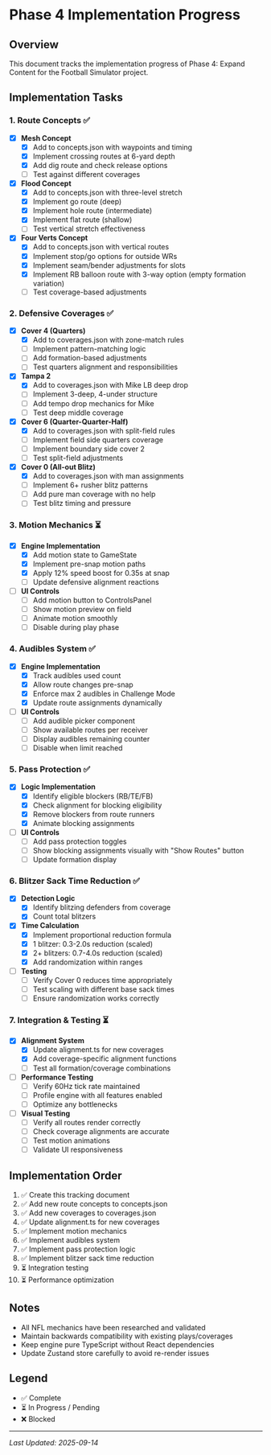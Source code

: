 # Phase 4 Implementation Progress

## Overview
This document tracks the implementation progress of Phase 4: Expand Content for the Football Simulator project.

## Implementation Tasks

### 1. Route Concepts ✅
- [x] **Mesh Concept**
  - [x] Add to concepts.json with waypoints and timing
  - [x] Implement crossing routes at 6-yard depth
  - [x] Add dig route and check release options
  - [ ] Test against different coverages

- [x] **Flood Concept**
  - [x] Add to concepts.json with three-level stretch
  - [x] Implement go route (deep)
  - [x] Implement hole route (intermediate)
  - [x] Implement flat route (shallow)
  - [ ] Test vertical stretch effectiveness

- [x] **Four Verts Concept**
  - [x] Add to concepts.json with vertical routes
  - [x] Implement stop/go options for outside WRs
  - [x] Implement seam/bender adjustments for slots
  - [x] Implement RB balloon route with 3-way option (empty formation variation)
  - [ ] Test coverage-based adjustments

### 2. Defensive Coverages ✅
- [x] **Cover 4 (Quarters)**
  - [x] Add to coverages.json with zone-match rules
  - [ ] Implement pattern-matching logic
  - [ ] Add formation-based adjustments
  - [ ] Test quarters alignment and responsibilities

- [x] **Tampa 2**
  - [x] Add to coverages.json with Mike LB deep drop
  - [ ] Implement 3-deep, 4-under structure
  - [ ] Add tempo drop mechanics for Mike
  - [ ] Test deep middle coverage

- [x] **Cover 6 (Quarter-Quarter-Half)**
  - [x] Add to coverages.json with split-field rules
  - [ ] Implement field side quarters coverage
  - [ ] Implement boundary side cover 2
  - [ ] Test split-field adjustments

- [x] **Cover 0 (All-out Blitz)**
  - [x] Add to coverages.json with man assignments
  - [ ] Implement 6+ rusher blitz patterns
  - [ ] Add pure man coverage with no help
  - [ ] Test blitz timing and pressure

### 3. Motion Mechanics ⏳
- [x] **Engine Implementation**
  - [x] Add motion state to GameState
  - [x] Implement pre-snap motion paths
  - [x] Apply 12% speed boost for 0.35s at snap
  - [ ] Update defensive alignment reactions

- [ ] **UI Controls**
  - [ ] Add motion button to ControlsPanel
  - [ ] Show motion preview on field
  - [ ] Animate motion smoothly
  - [ ] Disable during play phase

### 4. Audibles System ✅
- [x] **Engine Implementation**
  - [x] Track audibles used count
  - [x] Allow route changes pre-snap
  - [x] Enforce max 2 audibles in Challenge Mode
  - [x] Update route assignments dynamically

- [ ] **UI Controls**
  - [ ] Add audible picker component
  - [ ] Show available routes per receiver
  - [ ] Display audibles remaining counter
  - [ ] Disable when limit reached

### 5. Pass Protection ✅
- [x] **Logic Implementation**
  - [x] Identify eligible blockers (RB/TE/FB)
  - [x] Check alignment for blocking eligibility
  - [x] Remove blockers from route runners
  - [x] Animate blocking assignments

- [ ] **UI Controls**
  - [ ] Add pass protection toggles
  - [ ] Show blocking assignments visually with "Show Routes" button
  - [ ] Update formation display

### 6. Blitzer Sack Time Reduction ✅
- [x] **Detection Logic**
  - [x] Identify blitzing defenders from coverage
  - [x] Count total blitzers

- [x] **Time Calculation**
  - [x] Implement proportional reduction formula
  - [x] 1 blitzer: 0.3-2.0s reduction (scaled)
  - [x] 2+ blitzers: 0.7-4.0s reduction (scaled)
  - [x] Add randomization within ranges

- [ ] **Testing**
  - [ ] Verify Cover 0 reduces time appropriately
  - [ ] Test scaling with different base sack times
  - [ ] Ensure randomization works correctly

### 7. Integration & Testing ⏳
- [x] **Alignment System**
  - [x] Update alignment.ts for new coverages
  - [x] Add coverage-specific alignment functions
  - [ ] Test all formation/coverage combinations

- [ ] **Performance Testing**
  - [ ] Verify 60Hz tick rate maintained
  - [ ] Profile engine with all features enabled
  - [ ] Optimize any bottlenecks

- [ ] **Visual Testing**
  - [ ] Verify all routes render correctly
  - [ ] Check coverage alignments are accurate
  - [ ] Test motion animations
  - [ ] Validate UI responsiveness

## Implementation Order
1. ✅ Create this tracking document
2. ✅ Add new route concepts to concepts.json
3. ✅ Add new coverages to coverages.json
4. ✅ Update alignment.ts for new coverages
5. ✅ Implement motion mechanics
6. ✅ Implement audibles system
7. ✅ Implement pass protection logic
8. ✅ Implement blitzer sack time reduction
9. ⏳ Integration testing
10. ⏳ Performance optimization

## Notes
- All NFL mechanics have been researched and validated
- Maintain backwards compatibility with existing plays/coverages
- Keep engine pure TypeScript without React dependencies
- Update Zustand store carefully to avoid re-render issues

## Legend
- ✅ Complete
- ⏳ In Progress / Pending
- ❌ Blocked

---
*Last Updated: 2025-09-14*